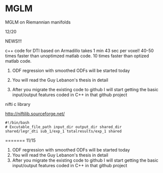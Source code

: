 MGLM
====

MGLM on Riemannian manifolds

12/20

NEWS!!!

c++ code for DTI based on Armadillo takes 1 min 43 sec per voxel!
40-50 times faster than unoptimzed matlab code.
10 times faster than optized matlab code.


1) ODF regression with smoothed ODFs will be started today

2) You will read the Guy Lebanon's thesis in detail

3) After you migrate the existing code to github I will start getting the basic input/output features coded in C++ in that github project


nifti c library

http://niftilib.sourceforge.net/


```
#!/bin/bash
# Excutable_file_path input_dir output_dir shared_dir
shared/legr_dti sub_1/exp_1 totalresults/exp_1 shared
```
=======
11/15

1) ODF regression with smoothed ODFs will be started today
2) You will read the Guy Lebanon's thesis in detail
3) After you migrate the existing code to github I will start getting the basic input/output features coded in C++ in that github project

